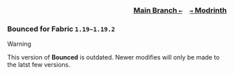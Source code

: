 ### <p align=right>[Main Branch `←`](https://github.com/KessokuTeaTime/Bounced)&emsp;[`→` Modrinth](https://modrinth.com/mod/bounced)</p>

### Bounced for Fabric `1.19~1.19.2`

> [!WARNING]
> This version of **Bounced** is outdated. Newer modifies will only be made to the latst few versions.
